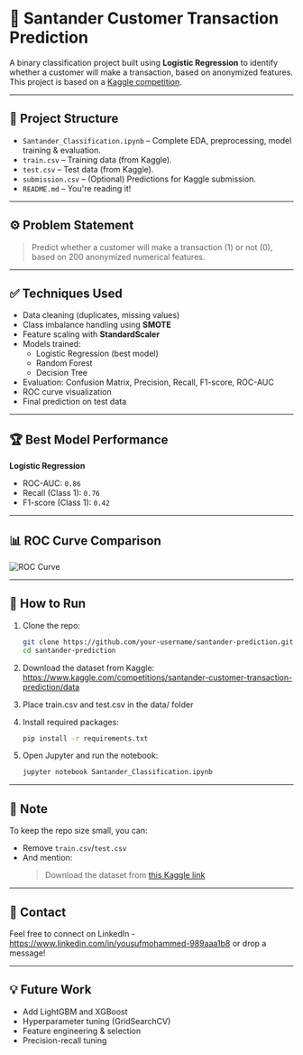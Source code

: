 
# 🧠 Santander Customer Transaction Prediction

A binary classification project built using **Logistic Regression** to identify whether a customer will make a transaction, based on anonymized features. This project is based on a [Kaggle competition](https://www.kaggle.com/competitions/santander-customer-transaction-prediction).

---

## 📁 Project Structure

- `Santander_Classification.ipynb` – Complete EDA, preprocessing, model training & evaluation.
- `train.csv` – Training data (from Kaggle).
- `test.csv` – Test data (from Kaggle).
- `submission.csv` – (Optional) Predictions for Kaggle submission.
- `README.md` – You're reading it!

---

## ⚙️ Problem Statement

> Predict whether a customer will make a transaction (1) or not (0), based on 200 anonymized numerical features.

---

## ✅ Techniques Used

- Data cleaning (duplicates, missing values)
- Class imbalance handling using **SMOTE**
- Feature scaling with **StandardScaler**
- Models trained:  
  - Logistic Regression (best model)  
  - Random Forest  
  - Decision Tree  
- Evaluation: Confusion Matrix, Precision, Recall, F1-score, ROC-AUC
- ROC curve visualization
- Final prediction on test data

---

## 🏆 Best Model Performance

**Logistic Regression**
- ROC-AUC: `0.86`
- Recall (Class 1): `0.76`
- F1-score (Class 1): `0.42`

---

## 📊 ROC Curve Comparison

![ROC Curve](ROC_Curve.png)

---

## 🚀 How to Run

1. Clone the repo:
   ```bash
   git clone https://github.com/your-username/santander-prediction.git
   cd santander-prediction
   ```
2. Download the dataset from Kaggle:
https://www.kaggle.com/competitions/santander-customer-transaction-prediction/data

3. Place train.csv and test.csv in the data/ folder

4. Install required packages:
   ```bash
   pip install -r requirements.txt
   ```

5. Open Jupyter and run the notebook:
   ```bash
   jupyter notebook Santander_Classification.ipynb
   ```

---

## 📌 Note

To keep the repo size small, you can:
- Remove `train.csv`/`test.csv`
- And mention:
  > Download the dataset from [this Kaggle link](https://www.kaggle.com/competitions/santander-customer-transaction-prediction/data)

---

## 📮 Contact

Feel free to connect on LinkedIn - https://www.linkedin.com/in/yousufmohammed-989aaa1b8 or drop a message!

---

## 💡 Future Work

- Add LightGBM and XGBoost
- Hyperparameter tuning (GridSearchCV)
- Feature engineering & selection
- Precision-recall tuning
